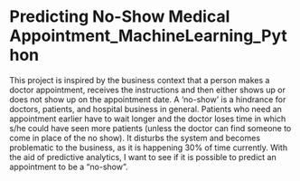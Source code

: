 # Predicting No-Show Medical Appointment_MachineLearning_Python
This project is inspired by the business context that a person makes a doctor appointment, receives the instructions and then either shows up or does not show up on the appointment date. A ‘no-show’ is a hindrance for doctors, patients, and hospital business in general. Patients who need an appointment earlier have to wait longer and the doctor loses time in which s/he could have seen more patients (unless the doctor can find someone to come in place of the no show). It disturbs the system and becomes problematic to the business, as it is happening 30% of time currently. With the aid of predictive analytics, I want to see if it is possible to predict an appointment to be a “no-show”.
